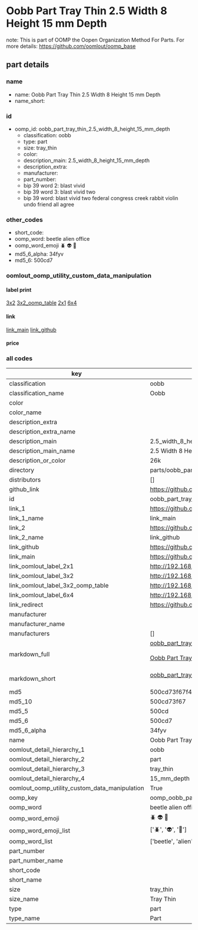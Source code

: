 # Oobb Part Tray Thin 2.5 Width 8 Height 15 mm Depth  

note: This is part of OOMP the Oopen Organization Method For Parts. For more details: https://github.com/oomlout/oomp_base

##  part details
  







### name
* name: Oobb Part Tray Thin 2.5 Width 8 Height 15 mm Depth
* name_short: 
### id
* oomp_id: oobb_part_tray_thin_2.5_width_8_height_15_mm_depth
  * classification: oobb
  * type: part
  * size: tray_thin
  * color: 
  * description_main: 2.5_width_8_height_15_mm_depth
  * description_extra: 
  * manufacturer: 
  * part_number: 
  * bip 39 word 2: blast vivid
  * bip 39 word 3: blast vivid two
  * bip 39 word: blast vivid two federal congress creek rabbit violin undo friend all agree

### other_codes
* short_code: 
* oomp_word: beetle alien office
* oomp_word_emoji :beetle: :alien: :office:
* md5_6_alpha: 34fyv
* md5_6: 500cd7






### oomlout_oomp_utility_custom_data_manipulation
#### label print
[3x2](http://192.168.1.245:1112/?label=oomp%2034fyv)
[3x2_oomp_table](http://192.168.1.108:1112/?label=oomp%2034fyv)
[2x1](http://192.168.1.242:1112/?label=oomp%2034fyv)
[6x4](http://192.168.1.55:1112/?label=oomp%2034fyv)    

#### link

[link_main](https://github.com/oomlout/oomlout_oomp_version_1_messy/tree/main/parts/oobb_part_tray_thin_2.5_width_8_height_15_mm_depth) [link_github](https://github.com/oomlout/oomlout_oomp_version_1_messy/tree/main/parts/oobb_part_tray_thin_2.5_width_8_height_15_mm_depth)                             

#### price







### all codes 
| key | value |  
| --- | --- |  
| classification | oobb |  
| classification_name | Oobb |  
| color |  |  
| color_name |  |  
| description_extra |  |  
| description_extra_name |  |  
| description_main | 2.5_width_8_height_15_mm_depth |  
| description_main_name | 2.5 Width 8 Height 15 mm Depth |  
| description_or_color | 26k |  
| directory | parts/oobb_part_tray_thin_2.5_width_8_height_15_mm_depth |  
| distributors | [] |  
| github_link | https://github.com/oomlout/oomlout_oomp_part_src/tree/main/parts/oobb_part_tray_thin_2.5_width_8_height_15_mm_depth |  
| id | oobb_part_tray_thin_2.5_width_8_height_15_mm_depth |  
| link_1 | https://github.com/oomlout/oomlout_oomp_version_1_messy/tree/main/parts/oobb_part_tray_thin_2.5_width_8_height_15_mm_depth |  
| link_1_name | link_main |  
| link_2 | https://github.com/oomlout/oomlout_oomp_version_1_messy/tree/main/parts/oobb_part_tray_thin_2.5_width_8_height_15_mm_depth |  
| link_2_name | link_github |  
| link_github | https://github.com/oomlout/oomlout_oomp_version_1_messy/tree/main/parts/oobb_part_tray_thin_2.5_width_8_height_15_mm_depth |  
| link_main | https://github.com/oomlout/oomlout_oomp_version_1_messy/tree/main/parts/oobb_part_tray_thin_2.5_width_8_height_15_mm_depth |  
| link_oomlout_label_2x1 | http://192.168.1.242:1112/?label=oomp%2034fyv |  
| link_oomlout_label_3x2 | http://192.168.1.245:1112/?label=oomp%2034fyv |  
| link_oomlout_label_3x2_oomp_table | http://192.168.1.108:1112/?label=oomp%2034fyv |  
| link_oomlout_label_6x4 | http://192.168.1.55:1112/?label=oomp%2034fyv |  
| link_redirect | https://github.com/oomlout/oomlout_oomp_version_1_messy/tree/main/parts/oobb_part_tray_thin_2.5_width_8_height_15_mm_depth |  
| manufacturer |  |  
| manufacturer_name |  |  
| manufacturers | [] |  
| markdown_full | [oobb_part_tray_thin_2.5_width_8_height_15_mm_depth](none)<br>[](none)<br>[Oobb Part Tray Thin 2.5 Width 8 Height 15 Mm Depth](none)<br><br> |  
| markdown_short | [oobb_part_tray_thin_2.5_width_8_height_15_mm_depth](none)<br><br> |  
| md5 | 500cd73f67f45604cc978547d77d48bb |  
| md5_10 | 500cd73f67 |  
| md5_5 | 500cd |  
| md5_6 | 500cd7 |  
| md5_6_alpha | 34fyv |  
| name | Oobb Part Tray Thin 2.5 Width 8 Height 15 mm Depth |  
| oomlout_detail_hierarchy_1 | oobb |  
| oomlout_detail_hierarchy_2 | part |  
| oomlout_detail_hierarchy_3 | tray_thin |  
| oomlout_detail_hierarchy_4 | 15_mm_depth |  
| oomlout_oomp_utility_custom_data_manipulation | True |  
| oomp_key | oomp_oobb_part_tray_thin_2.5_width_8_height_15_mm_depth |  
| oomp_word | beetle alien office |  
| oomp_word_emoji | :beetle: :alien: :office: |  
| oomp_word_emoji_list | [':beetle:', ':alien:', ':office:'] |  
| oomp_word_list | ['beetle', 'alien', 'office'] |  
| part_number |  |  
| part_number_name |  |  
| short_code |  |  
| short_name |  |  
| size | tray_thin |  
| size_name | Tray Thin |  
| type | part |  
| type_name | Part |  
